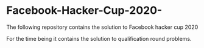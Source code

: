 # Facebook-Hacker-Cup-2020-
The following repository contains the solution to Facebook hacker cup 2020

For the time being it contains the solution to qualification round problems.
